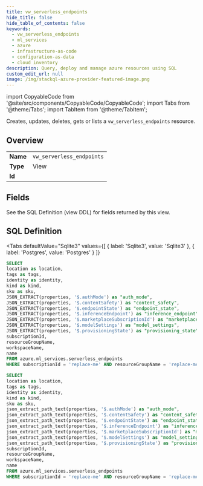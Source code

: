 ```yaml
--- 
title: vw_serverless_endpoints
hide_title: false
hide_table_of_contents: false
keywords:
  - vw_serverless_endpoints
  - ml_services
  - azure
  - infrastructure-as-code
  - configuration-as-data
  - cloud inventory
description: Query, deploy and manage azure resources using SQL
custom_edit_url: null
image: /img/stackql-azure-provider-featured-image.png
---
```


import CopyableCode from '@site/src/components/CopyableCode/CopyableCode';
import Tabs from '@theme/Tabs';
import TabItem from '@theme/TabItem';

Creates, updates, deletes, gets or lists a <code>vw_serverless_endpoints</code> resource.

## Overview
<table><tbody>
<tr><td><b>Name</b></td><td><code>vw_serverless_endpoints</code></td></tr>
<tr><td><b>Type</b></td><td>View</td></tr>
<tr><td><b>Id</b></td><td><CopyableCode code="azure.ml_services.vw_serverless_endpoints" /></td></tr>
</tbody></table>

## Fields

See the SQL Definition (view DDL) for fields returned by this view.

## SQL Definition

<Tabs
defaultValue="Sqlite3"
values={[
{ label: 'Sqlite3', value: 'Sqlite3' },
{ label: 'Postgres', value: 'Postgres' }
]}
>
<TabItem value="Sqlite3">

```sql
SELECT
location as location,
tags as tags,
identity as identity,
kind as kind,
sku as sku,
JSON_EXTRACT(properties, '$.authMode') as "auth_mode",
JSON_EXTRACT(properties, '$.contentSafety') as "content_safety",
JSON_EXTRACT(properties, '$.endpointState') as "endpoint_state",
JSON_EXTRACT(properties, '$.inferenceEndpoint') as "inference_endpoint",
JSON_EXTRACT(properties, '$.marketplaceSubscriptionId') as "marketplace_subscription_id",
JSON_EXTRACT(properties, '$.modelSettings') as "model_settings",
JSON_EXTRACT(properties, '$.provisioningState') as "provisioning_state",
subscriptionId,
resourceGroupName,
workspaceName,
name
FROM azure.ml_services.serverless_endpoints
WHERE subscriptionId = 'replace-me' AND resourceGroupName = 'replace-me' AND workspaceName = 'replace-me';
```

</TabItem>
<TabItem value="Postgres">

```sql
SELECT
location as location,
tags as tags,
identity as identity,
kind as kind,
sku as sku,
json_extract_path_text(properties, '$.authMode') as "auth_mode",
json_extract_path_text(properties, '$.contentSafety') as "content_safety",
json_extract_path_text(properties, '$.endpointState') as "endpoint_state",
json_extract_path_text(properties, '$.inferenceEndpoint') as "inference_endpoint",
json_extract_path_text(properties, '$.marketplaceSubscriptionId') as "marketplace_subscription_id",
json_extract_path_text(properties, '$.modelSettings') as "model_settings",
json_extract_path_text(properties, '$.provisioningState') as "provisioning_state",
subscriptionId,
resourceGroupName,
workspaceName,
name
FROM azure.ml_services.serverless_endpoints
WHERE subscriptionId = 'replace-me' AND resourceGroupName = 'replace-me' AND workspaceName = 'replace-me';
```

</TabItem>
</Tabs>
